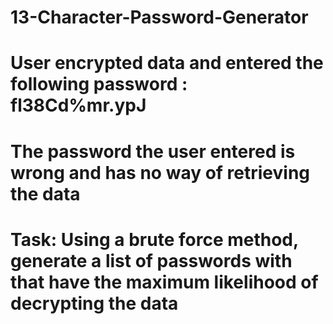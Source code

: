 # 13-Character-Password-Generator
# User encrypted data and entered the following password : fl38Cd%mr.ypJ
# The password the user entered is wrong and has no way of retrieving the data
# Task: Using a brute force method, generate a list of passwords with that have the maximum likelihood of decrypting the data


